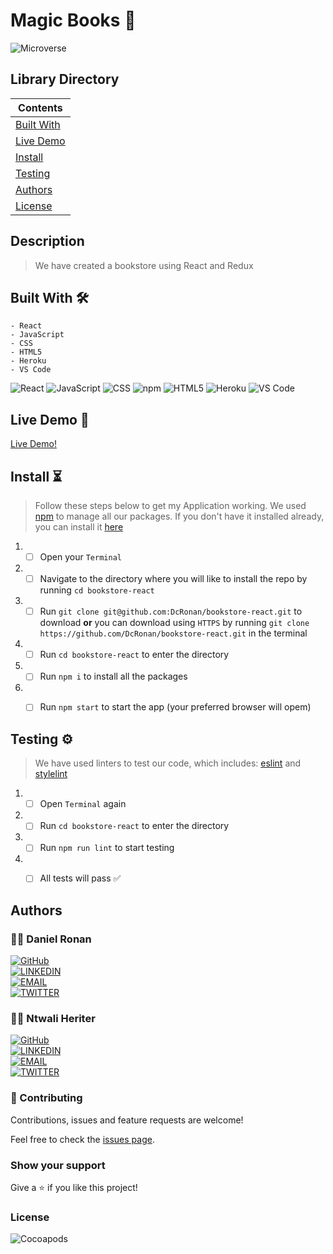 # Magic Books 📙

![Microverse](https://img.shields.io/badge/-Microverse-6F23FF?style=for-the-badge)

## Library Directory 

| Contents                  |
| ------------------------- |
| [Built With](#built-with) |
| [Live Demo](#live-demo)   |
| [Install](#install)   |
| [Testing](#testing)   |
| [Authors](#authors)       |
| [License](#license)       |

## Description

> We have created a bookstore using React and Redux

## Built With 🛠

```
- React
- JavaScript
- CSS
- HTML5
- Heroku
- VS Code
```

![React](https://img.shields.io/badge/-React-61DAFB?style=for-the-badge&logo=React&logoColor=white&labelColor=000)
![JavaScript](https://img.shields.io/badge/-JavaScript-F7DF1E?style=for-the-badge&logo=JavaScript&logoColor=white&labelColor=000)
![CSS](https://img.shields.io/badge/-CSS-1572B6?style=for-the-badge&logo=CSS3&logoColor=white&labelColor=000)
![npm](https://img.shields.io/badge/-npm-CB3837?style=for-the-badge&logo=npm&logoColor=white&labelColor=000)
![HTML5](https://img.shields.io/badge/-HTML5-E34F26?style=for-the-badge&logo=HTML5&logoColor=white&labelColor=000)
![Heroku](https://img.shields.io/badge/-Heroku-430098?style=for-the-badge&logo=Heroku&logoColor=white&labelColor=000)
![VS Code](https://img.shields.io/badge/-VS_Code-007ACC?style=for-the-badge&logo=Visual-Studio-Code&logoColor=white&labelColor=000)

## Live Demo 🎥

<a href="https://react-bookstore-dr-nh.herokuapp.com/">Live Demo!</a>

## Install ⏳

> Follow these steps below to get my Application working. We used [npm](https://www.npmjs.com/) to manage all our packages. If you don't have it installed already, you can install it [here](https://www.npmjs.com/get-npm)

1. - [ ] Open your `Terminal`
2. - [ ] Navigate to the directory where you will like to install the repo by running `cd bookstore-react`
3. - [ ] Run `git clone git@github.com:DcRonan/bookstore-react.git` to download <b>or</b> you can download using `HTTPS` by running `git clone https://github.com/DcRonan/bookstore-react.git` in the terminal
4. - [ ] Run `cd bookstore-react` to enter the directory
5. - [ ] Run `npm i` to install all the packages
6. - [ ] Run `npm start` to start the app (your preferred browser will opem)


## Testing ⚙

> We have used linters to test our code, which includes: [eslint](https://eslint.org/) and [stylelint](https://stylelint.io/)

1. - [ ] Open `Terminal` again
2. - [ ] Run `cd bookstore-react` to enter the directory
3. - [ ] Run `npm run lint` to start testing
4. - [ ] All tests will pass ✅


## Authors

### 👨‍💻 Daniel Ronan

[![GitHub](https://img.shields.io/badge/-GitHub-000?style=for-the-badge&logo=GitHub&logoColor=white)](https://github.com/DcRonan) <br>
[![LINKEDIN](https://img.shields.io/badge/-LINKEDIN-0077B5?style=for-the-badge&logo=Linkedin&logoColor=white)](https://www.linkedin.com/in/dan-ronan/) <br>
[![EMAIL](https://img.shields.io/badge/-EMAIL-D14836?style=for-the-badge&logo=Mail.Ru&logoColor=white)](mailto:danielconnorronan@gmail.com) <br>
[![TWITTER](https://img.shields.io/badge/-TWITTER-1DA1F2?style=for-the-badge&logo=Twitter&logoColor=white)](https://twitter.com/dc_ronan)

### 👨‍💻 Ntwali Heriter

[![GitHub](https://img.shields.io/badge/-GitHub-000?style=for-the-badge&logo=GitHub&logoColor=white)](https://github.com/NtwaliHeritier) <br>
[![LINKEDIN](https://img.shields.io/badge/-LINKEDIN-0077B5?style=for-the-badge&logo=Linkedin&logoColor=white)](https://www.linkedin.com/in/ntwaliheritier/) <br>
[![EMAIL](https://img.shields.io/badge/-EMAIL-D14836?style=for-the-badge&logo=Mail.Ru&logoColor=white)](mailto:ntwalihatsor78.nh@gmail.com) <br>
[![TWITTER](https://img.shields.io/badge/-TWITTER-1DA1F2?style=for-the-badge&logo=Twitter&logoColor=white)](https://twitter.com/NtwaliHeritier)

### 🤝 Contributing

Contributions, issues and feature requests are welcome!

Feel free to check the [issues page](https://github.com/DcRonan/bookstore-react/issues).

### Show your support

Give a ⭐️ if you like this project!

### License

![Cocoapods](https://img.shields.io/cocoapods/l/AFNetworking?color=red&style=for-the-badge)
